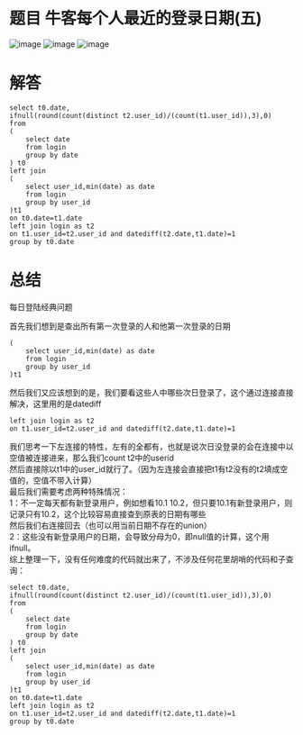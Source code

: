 # 题目 牛客每个人最近的登录日期(五)

![image](https://github.com/user-attachments/assets/ecfbf8ca-8211-46c1-aa62-446a1ad9a8e5)
![image](https://github.com/user-attachments/assets/c32f0ec1-dac2-46f1-bfdc-b08bad0d06e9)
![image](https://github.com/user-attachments/assets/9a9e0fb7-a460-447a-b5c3-580d6d65761d)

# 解答

```mysql
select t0.date,
ifnull(round(count(distinct t2.user_id)/(count(t1.user_id)),3),0)
from
(
    select date
    from login
    group by date
) t0
left join
(
    select user_id,min(date) as date
    from login
    group by user_id
)t1
on t0.date=t1.date
left join login as t2
on t1.user_id=t2.user_id and datediff(t2.date,t1.date)=1
group by t0.date
```

# 总结

每日登陆经典问题

首先我们想到是查出所有第一次登录的人和他第一次登录的日期

```mysql
(
    select user_id,min(date) as date
    from login
    group by user_id
)t1
```

然后我们又应该想到的是，我们要看这些人中哪些次日登录了，这个通过连接直接解决，这里用的是datediff

```mysql
left join login as t2
on t1.user_id=t2.user_id and datediff(t2.date,t1.date)=1
```

我们思考一下左连接的特性，左有的全都有，也就是说次日没登录的会在连接中以空值被连接进来，那么我们count t2中的userid   
然后直接除以t1中的user_id就行了。（因为左连接会直接把t1有t2没有的t2填成空值的，空值不带入计算）   
最后我们需要考虑两种特殊情况：    
1：不一定每天都有新登录用户，例如想看10.1 10.2，但只要10.1有新登录用户，则记录只有10.2，这个比较容易直接查到原表的日期有哪些   
然后我们右连接回去（也可以用当前日期不存在的union）   
2：这些没有新登录用户的日期，会导致分母为0，即null值的计算，这个用ifnull。   
综上整理一下，没有任何难度的代码就出来了，不涉及任何花里胡哨的代码和子查询：    

```mysql
select t0.date,
ifnull(round(count(distinct t2.user_id)/(count(t1.user_id)),3),0)
from
(
    select date
    from login
    group by date
) t0
left join
(
    select user_id,min(date) as date
    from login
    group by user_id
)t1
on t0.date=t1.date
left join login as t2
on t1.user_id=t2.user_id and datediff(t2.date,t1.date)=1
group by t0.date
```
